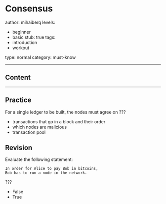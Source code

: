 # Consensus

author: mihaiberq
levels:
  - beginner
  - basic
stub: true
tags:
  - introduction
  - workout

type: normal
category: must-know

---
## Content



---
## Practice

For a single ledger to be built, the nodes must agree on ???

* transactions that go in a block and their order
* which nodes are malicious
* transaction pool

## Revision

Evaluate the following statement:
```
In order for Alice to pay Bob in bitcoins,
Bob has to run a node in the network.
```
???
* False
* True

